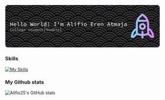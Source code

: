 ![alifio25](image/github-header-banner.png)
### Skills
[![My Skills](https://skillicons.dev/icons?i=html,css,mysql)](https://skillicons.dev)

### My Github stats
![Alifio25's GitHub stats](https://github-readme-stats.vercel.app/api?username=alifio25)
<!--
**alifio25/alifio25** is a ✨ _special_ ✨ repository because its `README.md` (this file) appears on your GitHub profile.

Here are some ideas to get you started:

- 🔭 I’m currently working on ...
- 🌱 I’m currently learning ...
- 👯 I’m looking to collaborate on ...
- 🤔 I’m looking for help with ...
- 💬 Ask me about ...
- 📫 How to reach me: ...
- 😄 Pronouns: ...
- ⚡ Fun fact: ...
-->
